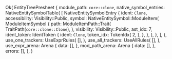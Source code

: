 Ok(
    EntityTreePresheet {
        module_path: `core::clone`,
        native_symbol_entries: NativeEntitySymbolTable(
            [
                NativeEntitySymbolEntry {
                    ident: `Clone`,
                    accessibility: Visibility::Public,
                    symbol: NativeEntitySymbol::ModuleItem(
                        ModuleItemSymbol {
                            path: ModuleItemPath::Trait(
                                TraitPath(`core::clone::Clone`),
                            ),
                            visibility: Visibility::Public,
                            ast_idx: 7,
                            ident_token: IdentToken {
                                ident: `Clone`,
                                token_idx: TokenIdx(
                                    2,
                                ),
                            },
                        },
                    ),
                },
            ],
        ),
        use_one_trackers: UseExprRules(
            [],
        ),
        use_all_trackers: UseAllRules(
            [],
        ),
        use_expr_arena: Arena {
            data: [],
        },
        mod_path_arena: Arena {
            data: [],
        },
        errors: [],
    },
)